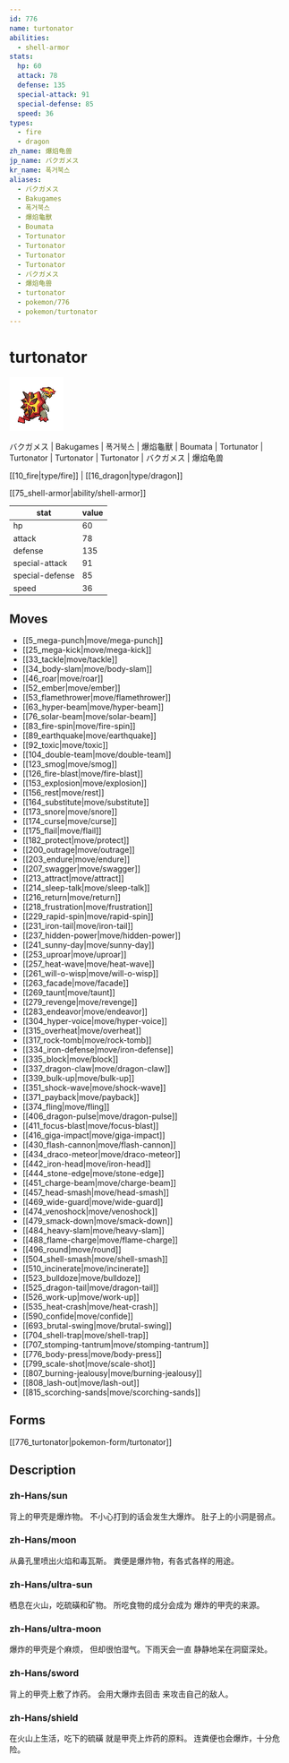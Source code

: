 ```yaml
---
id: 776
name: turtonator
abilities:
  - shell-armor
stats:
  hp: 60
  attack: 78
  defense: 135
  special-attack: 91
  special-defense: 85
  speed: 36
types:
  - fire
  - dragon
zh_name: 爆焰龟兽
jp_name: バクガメス
kr_name: 폭거북스
aliases:
  - バクガメス
  - Bakugames
  - 폭거북스
  - 爆焰龜獸
  - Boumata
  - Tortunator
  - Turtonator
  - Turtonator
  - Turtonator
  - バクガメス
  - 爆焰龟兽
  - turtonator
  - pokemon/776
  - pokemon/turtonator
---
```

# turtonator

![](https://raw.githubusercontent.com/PokeAPI/sprites/master/sprites/pokemon/776.png)

バクガメス | Bakugames | 폭거북스 | 爆焰龜獸 | Boumata | Tortunator | Turtonator | Turtonator | Turtonator | バクガメス | 爆焰龟兽

[[10_fire|type/fire]] | [[16_dragon|type/dragon]]

[[75_shell-armor|ability/shell-armor]]

|stat|value|
|---|---|
|hp|60|
|attack|78|
|defense|135|
|special-attack|91|
|special-defense|85|
|speed|36|


## Moves

- [[5_mega-punch|move/mega-punch]]
- [[25_mega-kick|move/mega-kick]]
- [[33_tackle|move/tackle]]
- [[34_body-slam|move/body-slam]]
- [[46_roar|move/roar]]
- [[52_ember|move/ember]]
- [[53_flamethrower|move/flamethrower]]
- [[63_hyper-beam|move/hyper-beam]]
- [[76_solar-beam|move/solar-beam]]
- [[83_fire-spin|move/fire-spin]]
- [[89_earthquake|move/earthquake]]
- [[92_toxic|move/toxic]]
- [[104_double-team|move/double-team]]
- [[123_smog|move/smog]]
- [[126_fire-blast|move/fire-blast]]
- [[153_explosion|move/explosion]]
- [[156_rest|move/rest]]
- [[164_substitute|move/substitute]]
- [[173_snore|move/snore]]
- [[174_curse|move/curse]]
- [[175_flail|move/flail]]
- [[182_protect|move/protect]]
- [[200_outrage|move/outrage]]
- [[203_endure|move/endure]]
- [[207_swagger|move/swagger]]
- [[213_attract|move/attract]]
- [[214_sleep-talk|move/sleep-talk]]
- [[216_return|move/return]]
- [[218_frustration|move/frustration]]
- [[229_rapid-spin|move/rapid-spin]]
- [[231_iron-tail|move/iron-tail]]
- [[237_hidden-power|move/hidden-power]]
- [[241_sunny-day|move/sunny-day]]
- [[253_uproar|move/uproar]]
- [[257_heat-wave|move/heat-wave]]
- [[261_will-o-wisp|move/will-o-wisp]]
- [[263_facade|move/facade]]
- [[269_taunt|move/taunt]]
- [[279_revenge|move/revenge]]
- [[283_endeavor|move/endeavor]]
- [[304_hyper-voice|move/hyper-voice]]
- [[315_overheat|move/overheat]]
- [[317_rock-tomb|move/rock-tomb]]
- [[334_iron-defense|move/iron-defense]]
- [[335_block|move/block]]
- [[337_dragon-claw|move/dragon-claw]]
- [[339_bulk-up|move/bulk-up]]
- [[351_shock-wave|move/shock-wave]]
- [[371_payback|move/payback]]
- [[374_fling|move/fling]]
- [[406_dragon-pulse|move/dragon-pulse]]
- [[411_focus-blast|move/focus-blast]]
- [[416_giga-impact|move/giga-impact]]
- [[430_flash-cannon|move/flash-cannon]]
- [[434_draco-meteor|move/draco-meteor]]
- [[442_iron-head|move/iron-head]]
- [[444_stone-edge|move/stone-edge]]
- [[451_charge-beam|move/charge-beam]]
- [[457_head-smash|move/head-smash]]
- [[469_wide-guard|move/wide-guard]]
- [[474_venoshock|move/venoshock]]
- [[479_smack-down|move/smack-down]]
- [[484_heavy-slam|move/heavy-slam]]
- [[488_flame-charge|move/flame-charge]]
- [[496_round|move/round]]
- [[504_shell-smash|move/shell-smash]]
- [[510_incinerate|move/incinerate]]
- [[523_bulldoze|move/bulldoze]]
- [[525_dragon-tail|move/dragon-tail]]
- [[526_work-up|move/work-up]]
- [[535_heat-crash|move/heat-crash]]
- [[590_confide|move/confide]]
- [[693_brutal-swing|move/brutal-swing]]
- [[704_shell-trap|move/shell-trap]]
- [[707_stomping-tantrum|move/stomping-tantrum]]
- [[776_body-press|move/body-press]]
- [[799_scale-shot|move/scale-shot]]
- [[807_burning-jealousy|move/burning-jealousy]]
- [[808_lash-out|move/lash-out]]
- [[815_scorching-sands|move/scorching-sands]]

## Forms



[[776_turtonator|pokemon-form/turtonator]]

## Description

### zh-Hans/sun

背上的甲壳是爆炸物。
不小心打到的话会发生大爆炸。
肚子上的小洞是弱点。

### zh-Hans/moon

从鼻孔里喷出火焰和毒瓦斯。
粪便是爆炸物，有各式各样的用途。

### zh-Hans/ultra-sun

栖息在火山，吃硫磺和矿物。
所吃食物的成分会成为
爆炸的甲壳的来源。

### zh-Hans/ultra-moon

爆炸的甲壳是个麻烦，
但却很怕湿气。下雨天会一直
静静地呆在洞窟深处。

### zh-Hans/sword

背上的甲壳上敷了炸药。
会用大爆炸去回击
来攻击自己的敌人。

### zh-Hans/shield

在火山上生活，吃下的硫磺
就是甲壳上炸药的原料。
连粪便也会爆炸，十分危险。

